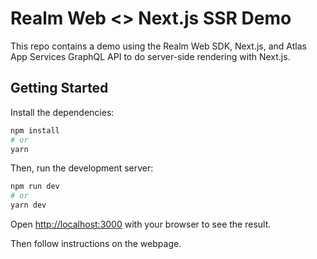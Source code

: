 # Realm Web <> Next.js SSR Demo

This repo contains a demo using the Realm Web SDK, Next.js,
and Atlas App Services GraphQL API to do server-side rendering with Next.js.

## Getting Started

Install the dependencies:

```sh
npm install
# or
yarn
```

Then, run the development server:

```bash
npm run dev
# or
yarn dev
```

Open [http://localhost:3000](http://localhost:3000) with your browser to see the result.

Then follow instructions on the webpage.
